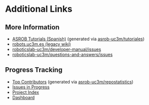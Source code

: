 # Additional Links

## More Information

* [ASROB Tutorials (Spanish)](http://wiki.asrob.uc3m.es/gitbook-tutoriales) (generated via [asrob-uc3m/tutoriales](https://github.com/asrob-uc3m/tutoriales))
* [robots.uc3m.es (legacy wiki)](http://robots.uc3m.es)
* [roboticslab-uc3m/developer-manual/issues](https://github.com/roboticslab-uc3m/developer-manual/issues)
* [roboticslab-uc3m/questions-and-answers/issues](https://github.com/roboticslab-uc3m/questions-and-answers/issues)

## Progress Tracking

* [Top Contributors](http://robots.uc3m.es/contributors/index.html) (generated via [asrob-uc3m/repostatistics](https://github.com/asrob-uc3m/repostatistics))
* [Issues in Progress](https://github.com/issues?q=is%3Aopen+is%3Aissue+org%3Aroboticslab-uc3m+label%3A%22status%3A+in+progress%22+-label%3Aupstream+-label%3Aquestion)
* [Project Index](project-index.md)
* [Dashboard](https://github.com/orgs/roboticslab-uc3m/dashboard)
